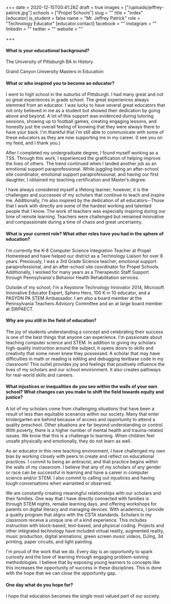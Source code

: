 +++
date = 2020-12-15T00:41:28Z
draft = true
images = ["/uploads/jeffrey-patrick.jpg"]
schools = ["Propel Schools"]
slug = ""
title = "index"
[educator]
is_student = false
name = "Mr. Jeffrey Patrick"
role = "Technology Educator"
[educator.contact]
facebook = ""
instagram = ""
linkedin = ""
twitter = ""
website = ""

+++
#### **What is your educational background?**

The University of Pittsburgh BA in History

Grand Canyon University Masters in Education

#### **What or who inspired you to become an educator?**

I went to high school in the suburbs of Pittsburgh. I had many great and not so great experiences in grade school. The great experiences always stemmed from an educator. I was lucky to have several great educators that not only believed in me as a student but showed their dedication by going above and beyond. A lot of this support was evidenced during tutoring sessions, showing up to football games, creating engaging lessons, and honestly just the overall feeling of knowing that they were always there to have your back. I'm thankful that I'm still able to communicate with some of these educators as they are now supporting me in my career. (I see you on my feed, and I thank you.)

After I completed my undergraduate degree, I found myself working as a TSS. Through this work, I experienced the gratification of helping improve the lives of others. The trend continued when I landed another job as an emotional support paraprofessional. While juggling being an after-school site coordinator, emotional support paraprofessional, and having our first daughter, I obtained my teaching certification and Master’s degree.

I have always considered myself a lifelong learner; however, it is the challenges and successes of my scholars that continue to teach and inspire me. Additionally, I'm also inspired by the dedication of all educators--Those that I work with directly are some of the hardest working and talented people that I know. The work of teachers was especially inspiring during our time of remote learning. Teachers were challenged but remained innovative and compassionate during a time of chaos and great uncertainty.

#### **What is your current role? What other roles have you had in the sphere of education?**

I'm currently the K-8 Computer Science Integration Teacher at Propel Homestead and have helped our district as a Technology Liaison for over 8 years. Previously, I was a 3rd Grade Science teacher, emotional support paraprofessional, and an after-school site coordinator for Propel Schools. Additionally, I worked for many years as a Therapeutic Staff Support through Pennsylvania's Behavior Health Rehabilitation services.

Outside of my school, I'm a Keystone Technology Innovator 2014, Microsoft Innovative Educator Expert, Sphero Hero, 100 K in 10 educator, and a PASYDN PA STEM Ambassador. I am also a board member at the Pennsylvania Teachers Advisory Committee and an at large board member at SWPAECT.

#### **Why are you still in the field of education?**

The joy of students understanding a concept and celebrating their success is one of the best things that anyone can experience. I'm passionate about teaching computer science and STEM. In addition to giving my scholars high-quality instruction around the subject, it opens doors to skills and creativity that some never knew they possessed. A scholar that may have difficulties in math or reading is editing and debugging textbase code in my classroom! This outlet provides joy and feelings that positively influence the lives of my scholars and our school environment. It also creates pathways for real-world skills and careers.

#### **What injustices or inequalities do you see within the walls of your own school? What changes can you make to shift the field towards equity and justice?**

A lot of my scholars come from challenging situations that have been a result of less than equitable scenarios within our society. Many that enter kindergarten are behind because of access and opportunity to attend a quality preschool. Other situations are far beyond understanding or control. With poverty, there is a higher number of mental health and trauma-related issues. We know that this is a challenge to learning. When children feel unsafe physically and emotionally, they do not learn as well.

As an educator in this new teaching environment, I have challenged my own bias by working closely with peers to create and reflect on educational practices. I commit to being an antiracist, and that practice begins within the walls of my classroom. I believe that any of my scholars of any gender or race can be successful in learning and have a career in computer science and/or STEM. I also commit to calling out injustices and having tough conversations when warranted or observed.

We are constantly creating meaningful relationships with our scholars and their families. One way that I have directly connected with families is through STEM nights, remake learning days, and offering workshops for parents on digital literacy and managing devices. With academics, I provide a quality program that aligns with the CSTA standards. Scholars in my classroom receive a unique one of a kind experience. This includes instruction with block-based, text-based, and physical coding. Projects and other integrated technology have included virtual reality, augmented reality, music production, digital animations, green screen music videos, DJing, 3d printing, paper circuits, and light painting.

I'm proud of the work that we do. Every day is an opportunity to spark curiosity and the love of learning through engaging problem-solving methodologies. I believe that by exposing young learners to concepts like this increases the opportunity of success in these disciplines. This is done with the hope that we can close the opportunity gap.

#### **One day what do you hope for?**

I hope that education becomes the single most valued part of our society.